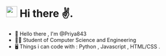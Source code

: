 <!DOCTYPE html>
<html lang="en">
<head>
    <meta charset="UTF-8">
    <meta name="viewport" content="width=device-width, initial-scale=1.0">
</head>
<body>
<h1><img src="https://emojis.slackmojis.com/emojis/images/1605829592/11401/among-us-dance.gif?1605829592" width="30"/> Hi there ✌️.</h1> 

- 👋 Hello there , I'm @Priya843
- 👩‍💻 Student of Computer Science and Engineering
- 🖥 Things i can code with : Python , Javascript , HTML/CSS .
  


>



</body>
</html>
